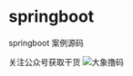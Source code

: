 # springboot
springboot 案例源码


关注公众号获取干货
![大象撸码](https://imgconvert.csdnimg.cn/aHR0cHM6Ly93d3cuYmFpZHUuY29tL2ltZy9iZF9sb2dvMS5wbmc?x-oss-process=image/format,png)
